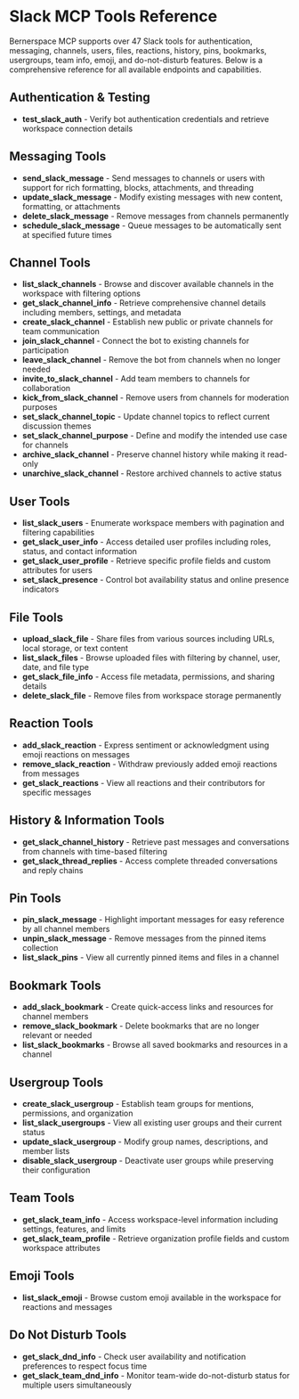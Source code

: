 
# Slack MCP Tools Reference

Bernerspace MCP supports over 47 Slack tools for authentication, messaging, channels, users, files, reactions, history, pins, bookmarks, usergroups, team info, emoji, and do-not-disturb features. Below is a comprehensive reference for all available endpoints and capabilities.

## Authentication & Testing

- **test_slack_auth** - Verify bot authentication credentials and retrieve workspace connection details

## Messaging Tools

- **send_slack_message** - Send messages to channels or users with support for rich formatting, blocks, attachments, and threading
- **update_slack_message** - Modify existing messages with new content, formatting, or attachments
- **delete_slack_message** - Remove messages from channels permanently
- **schedule_slack_message** - Queue messages to be automatically sent at specified future times

## Channel Tools

- **list_slack_channels** - Browse and discover available channels in the workspace with filtering options
- **get_slack_channel_info** - Retrieve comprehensive channel details including members, settings, and metadata
- **create_slack_channel** - Establish new public or private channels for team communication
- **join_slack_channel** - Connect the bot to existing channels for participation
- **leave_slack_channel** - Remove the bot from channels when no longer needed
- **invite_to_slack_channel** - Add team members to channels for collaboration
- **kick_from_slack_channel** - Remove users from channels for moderation purposes
- **set_slack_channel_topic** - Update channel topics to reflect current discussion themes
- **set_slack_channel_purpose** - Define and modify the intended use case for channels
- **archive_slack_channel** - Preserve channel history while making it read-only
- **unarchive_slack_channel** - Restore archived channels to active status

## User Tools

- **list_slack_users** - Enumerate workspace members with pagination and filtering capabilities
- **get_slack_user_info** - Access detailed user profiles including roles, status, and contact information
- **get_slack_user_profile** - Retrieve specific profile fields and custom attributes for users
- **set_slack_presence** - Control bot availability status and online presence indicators

## File Tools

- **upload_slack_file** - Share files from various sources including URLs, local storage, or text content
- **list_slack_files** - Browse uploaded files with filtering by channel, user, date, and file type
- **get_slack_file_info** - Access file metadata, permissions, and sharing details
- **delete_slack_file** - Remove files from workspace storage permanently

## Reaction Tools

- **add_slack_reaction** - Express sentiment or acknowledgment using emoji reactions on messages
- **remove_slack_reaction** - Withdraw previously added emoji reactions from messages
- **get_slack_reactions** - View all reactions and their contributors for specific messages

## History & Information Tools

- **get_slack_channel_history** - Retrieve past messages and conversations from channels with time-based filtering
- **get_slack_thread_replies** - Access complete threaded conversations and reply chains

## Pin Tools

- **pin_slack_message** - Highlight important messages for easy reference by all channel members
- **unpin_slack_message** - Remove messages from the pinned items collection
- **list_slack_pins** - View all currently pinned items and files in a channel

## Bookmark Tools

- **add_slack_bookmark** - Create quick-access links and resources for channel members
- **remove_slack_bookmark** - Delete bookmarks that are no longer relevant or needed
- **list_slack_bookmarks** - Browse all saved bookmarks and resources in a channel

## Usergroup Tools

- **create_slack_usergroup** - Establish team groups for mentions, permissions, and organization
- **list_slack_usergroups** - View all existing user groups and their current status
- **update_slack_usergroup** - Modify group names, descriptions, and member lists
- **disable_slack_usergroup** - Deactivate user groups while preserving their configuration

## Team Tools

- **get_slack_team_info** - Access workspace-level information including settings, features, and limits
- **get_slack_team_profile** - Retrieve organization profile fields and custom workspace attributes

## Emoji Tools

- **list_slack_emoji** - Browse custom emoji available in the workspace for reactions and messages

## Do Not Disturb Tools

- **get_slack_dnd_info** - Check user availability and notification preferences to respect focus time
- **get_slack_team_dnd_info** - Monitor team-wide do-not-disturb status for multiple users simultaneously
